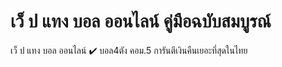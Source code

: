 # เว็ ป แทง บอล ออนไลน์ คู่มือฉบับสมบูรณ์
เว็ ป แทง บอล ออนไลน์ ✔️ บอล4ตัง คอม.5 การันตีเงินคืนเยอะที่สุดในไทย
